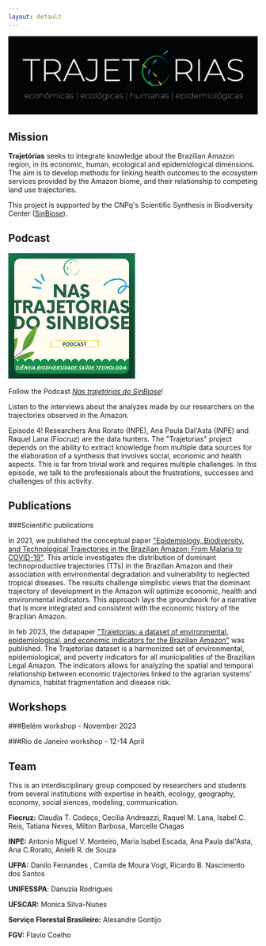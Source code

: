 ```yaml
---
layout: default
---
```


![Branching](/assets/img/logo-preto.png)

## Mission

**Trajetórias** seeks to integrate knowledge about the Brazilian Amazon region, in its economic, human, ecological and epidemiological dimensions. The aim is to develop methods for linking health outcomes to the ecosystem services provided by the Amazon biome, and their relationship to competing land use trajectories.

This project is supported by the CNPq's Scientific Synthesis in Biodiversity Center ([SinBiose](http://www.sinbiose.cnpq.br/web/sinbiose)).  

## Podcast 

![Branching](images/podcast-logo.png)

Follow the Podcast [*Nas trajetórias do SinBiose*](https://open.spotify.com/show/1hBMRZolQvwUdQy6SnconS)!

Listen to the interviews about the analyzes made by our researchers on the trajectories observed in the Amazon. 

Episode 4! Researchers Ana Rorato (INPE), Ana Paula Dal'Asta (INPE) and Raquel Lana (Fiocruz) are the data hunters. The "Trajetorias" project depends on the ability to extract knowledge from multiple data sources for the elaboration of a synthesis that involves social, economic and health aspects. This is far from trivial work and requires multiple challenges. In this episode, we talk to the professionals about the frustrations, successes and challenges of this activity.

## Publications

###Scientific publications

In 2021, we published the conceptual paper ["Epidemiology, Biodiversity, and Technological Trajectories in the Brazilian Amazon: From Malaria to COVID-19"](https://doi.org/10.3389/fpubh.2021.647754). This article investigates the distribution of dominant technoproductive trajectories (TTs) in the Brazilian Amazon and their association with environmental degradation and vulnerability to neglected tropical diseases. The results challenge simplistic views that the dominant trajectory of development in the Amazon will optimize economic, health and environmental indicators. This approach lays the groundwork for a narrative that is more integrated and consistent with the economic history of the Brazilian Amazon.

In feb 2023, the datapaper ["Trajetorias: a dataset of environmental, epidemiological, and economic indicators for the Brazilian Amazon"](https://www.nature.com/articles/s41597-023-01962-1) was published. The Trajetorias dataset is a harmonized set of environmental, epidemiological, and poverty indicators for all municipalities of the Brazilian Legal Amazon. The indicators allows for analyzing the spatial and temporal relationship between economic trajectories linked to the agrarian systems’ dynamics, habitat fragmentation and disease risk.  

## Workshops

###Belém workshop - November 2023

###Rio de Janeiro workshop - 12-14 April


## Team

This is an interdisciplinary group composed by researchers and students from several institutions with expertise in health, ecology, geography, economy, social siences, modeling, communication. 

**Fiocruz:** Claudia T. Codeço, Cecilia Andreazzi, Raquel M. Lana, Isabel C. Reis, Tatiana Neves, Milton Barbosa, Marcelle Chagas

**INPE:** Antonio Miguel V. Monteiro, Maria Isabel Escada, Ana Paula dal'Asta, Ana C.Rorato, Anielli R. de Souza

**UFPA:** Danilo Fernandes , Camila de Moura Vogt, Ricardo B. Nascimento dos Santos

**UNIFESSPA**: Danuzia Rodrigues

**UFSCAR:** Monica Silva-Nunes

**Serviço Florestal Brasileiro:** Alexandre Gontijo

**FGV:** Flavio Coelho

